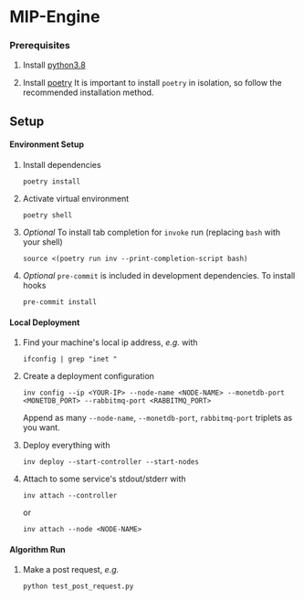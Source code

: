 # MIP-Engine

### Prerequisites

1. Install [python3.8](https://www.python.org/downloads/ "python3.8")

1. Install [poetry](https://python-poetry.org/ "poetry")
   It is important to install `poetry` in isolation, so follow the
   recommended installation method.

## Setup

#### Environment Setup

1. Install dependencies

   ```
   poetry install
   ```

1. Activate virtual environment

   ```
   poetry shell
   ```

1. *Optional* To install tab completion for `invoke` run  (replacing `bash` with your shell)

   ```
   source <(poetry run inv --print-completion-script bash)
   ```

1. *Optional* `pre-commit` is included in development dependencies. To install hooks

   ```
   pre-commit install
   ```

#### Local Deployment

1. Find your machine's local ip address, *e.g.* with

   ```
   ifconfig | grep "inet "
   ```

1. Create a deployment configuration

   ```
   inv config --ip <YOUR-IP> --node-name <NODE-NAME> --monetdb-port <MONETDB_PORT> --rabbitmq-port <RABBITMQ_PORT>
   ```

   Append as many `--node-name`, `--monetdb-port`, `rabbitmq-port` triplets as you want.

1. Deploy everything with

   ```
   inv deploy --start-controller --start-nodes
   ```

1. Attach to some service's stdout/stderr with

   ```
   inv attach --controller
   ```

   or

   ```
   inv attach --node <NODE-NAME>
   ```

#### Algorithm Run

1. Make a post request, *e.g.*
   ```
   python test_post_request.py
   ```
